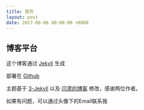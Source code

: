 ```yaml
---
title: 首页
layout: post
date: 2017-06-06 00:00:00 +0800
---
```



## 博客平台

这个博客通过 [Jekyll](http://jekyllrb.com/) 生成

部署在 [Github](https://pages.github.com)

主题基于 [3-Jekyll](https://github.com/P233/3-Jekyll) 以及 [闫肃的博客](http://yansu.org/) 修改，感谢两位作者。

如果有问题，可以通过头像下的Email联系我


